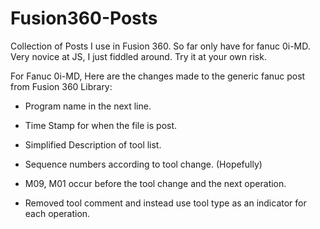 # Fusion360-Posts
Collection of Posts I use in Fusion 360. So far only have for fanuc 0i-MD.
Very novice at JS, I just fiddled around. Try it at your own risk.

For Fanuc 0i-MD, Here are the changes made to the generic fanuc post from Fusion 360 Library:
- Program name in the next line.
- Time Stamp for when the file is post.
- Simplified Description of tool list.

- Sequence numbers according to tool change. (Hopefully)
- M09, M01 occur before the tool change and the next operation.

- Removed tool comment and instead use tool type as an indicator for each operation.
